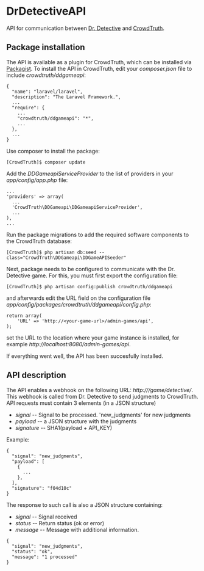 # DrDetectiveAPI
API for communication between [Dr. Detective](https://github.com/CrowdTruth/DrDetective) and [CrowdTruth](https://github.com/CrowdTruth/CrowdTruth).

## Package installation
The API is available as a plugin for CrowdTruth, which can be installed via [Packagist](https://packagist.org/packages/crowdtruth/ddgameapi). To install the API in CrowdTruth, edit your *composer.json* file to include *crowdtruth/ddgameapi*:

```
{
  "name": "laravel/laravel",
  "description": "The Laravel Framework.",
  ...
  "require": {
    ...
    "crowdtruth/ddgameapi": "*",
    ...
  },
  ...
}

```

Use composer to install the package:

```
[CrowdTruth]$ composer update
```

Add the *DDGameapiServiceProvider* to the list of providers in your *app/config/app.php* file:

```
...
'providers' => array(
  ...
  'CrowdTruth\DDGameapi\DDGameapiServiceProvider',
  ...
),
...
```

Run the package migrations to add the required software components to the CrowdTruth database:

```
[CrowdTruth]$ php artisan db:seed --class="CrowdTruth\DDGameapi\DDGameAPISeeder"
```

Next, package needs to be configured to communicate with the Dr. Detective game. For this, you must first export the configuration file:

```
[CrowdTruth]$ php artisan config:publish crowdtruth/ddgameapi
```

and afterwards edit the URL field on the configuration file *app/config/packages/crowdtruth/ddgameapi/config.php*:

```
return array(
	'URL' => 'http://<your-game-url>/admin-games/api',
);
```

set the URL to the location where your game instance is installed, for example *http://localhost:8080/admin-games/api*.

If everything went well, the API has been succesfully installed.

## API description

The API enables a webhook on the following URL: *http://<your-CrowdTruth-instance>/game/detective/*. This webhook is called from Dr. Detective to send judgments to CrowdTruth. API requests must contain 3 elements (in a JSON structure)

 - *signal* -- Signal to be processed. 'new_judgments' for new judgments
 - *payload* -- a JSON structure with the judgments
 - *signature* -- SHA1(payload + API_KEY)

Example:
```
{
  "signal": "new_judgments",
  "payload": [
    {
      ...
    },
  ],
  "signature": "f04d10c"
}
```

The response to such call is also a JSON structure containing:
 - *signal* -- Signal received
 - *status* -- Return status (ok or error)
 - *message* -- Message with additional information.

```
{
  "signal": "new_judgments",
  "status": "ok",
  "message": "1 processed"
}
```
